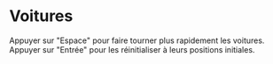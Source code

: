 # Voitures
Appuyer sur "Espace" pour faire tourner plus rapidement les voitures.
Appuyer sur "Entrée" pour les réinitialiser à leurs positions initiales.
